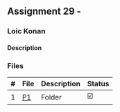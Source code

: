 ## Assignment 29 - 

### Loic Konan

#### Description

> 
>
>
### Files

|   #   | File     | Description | Status                  |
| :---: | -------- | ----------- | ----------------------- |
|   1   | [P1](./P1) | Folder      | :ballot_box_with_check: |
